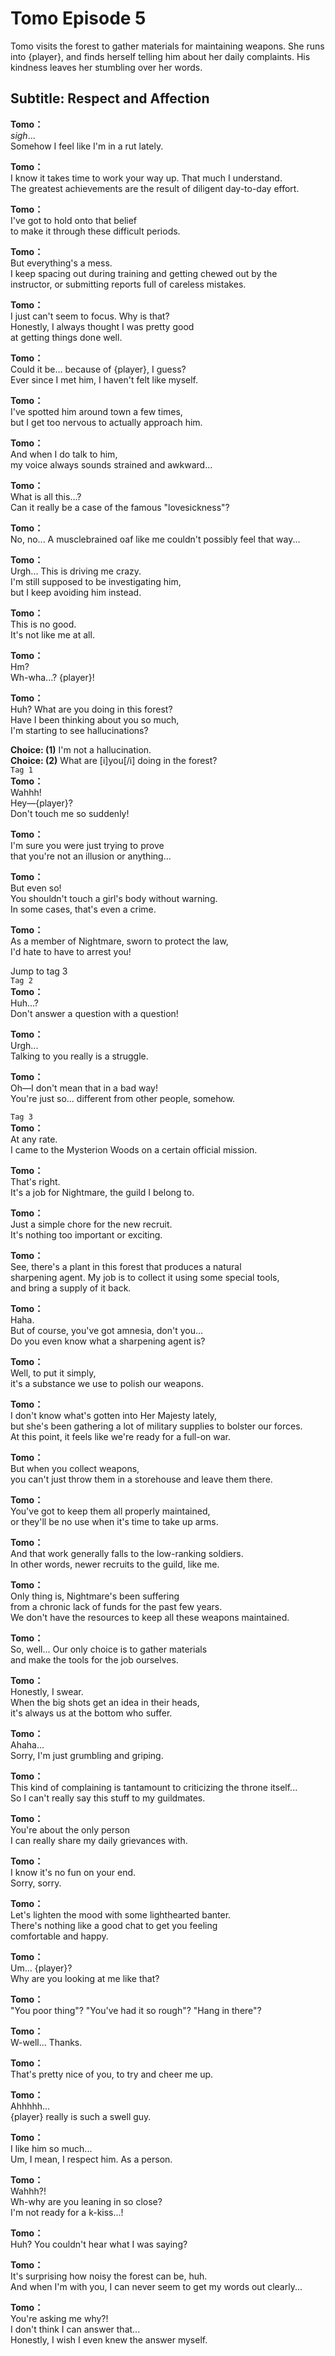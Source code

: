 # Tomo Episode 5
Tomo visits the forest to gather materials for maintaining weapons. She runs into {player}, and finds herself telling him about her daily complaints. His kindness leaves her stumbling over her words.
  
## Subtitle: Respect and Affection
  
**Tomo：**  
*sigh*...  
Somehow I feel like I'm in a rut lately.  
  
**Tomo：**  
I know it takes time to work your way up. That much I understand.  
The greatest achievements are the result of diligent day-to-day effort.  
  
**Tomo：**  
I've got to hold onto that belief  
to make it through these difficult periods.  
  
**Tomo：**  
But everything's a mess.  
I keep spacing out during training and getting chewed out by the  
instructor, or submitting reports full of careless mistakes.  
  
**Tomo：**  
I just can't seem to focus. Why is that?  
Honestly, I always thought I was pretty good  
at getting things done well.  
  
**Tomo：**  
Could it be... because of {player}, I guess?  
Ever since I met him, I haven't felt like myself.  
  
**Tomo：**  
I've spotted him around town a few times,  
but I get too nervous to actually approach him.  
  
**Tomo：**  
And when I do talk to him,  
my voice always sounds strained and awkward...  
  
**Tomo：**  
What is all this...?  
Can it really be a case of the famous \"lovesickness\"?  
  
**Tomo：**  
No, no... A musclebrained oaf like me couldn't possibly feel that way...  
  
**Tomo：**  
Urgh... This is driving me crazy.  
I'm still supposed to be investigating him,  
but I keep avoiding him instead.  
  
**Tomo：**  
This is no good.  
It's not like me at all.  
  
**Tomo：**  
Hm?  
Wh-wha...? {player}!  
  
**Tomo：**  
Huh? What are you doing in this forest?  
Have I been thinking about you so much,  
I'm starting to see hallucinations?  
  
**Choice: (1)**  I'm not a hallucination.  
**Choice: (2)**  What are [i]you[/i] doing in the forest?  
`Tag 1`  
**Tomo：**  
Wahhh!  
Hey—{player}?  
Don't touch me so suddenly!  
  
**Tomo：**  
I'm sure you were just trying to prove  
that you're not an illusion or anything...  
  
**Tomo：**  
But even so!  
You shouldn't touch a girl's body without warning.  
In some cases, that's even a crime.  
  
**Tomo：**  
As a member of Nightmare, sworn to protect the law,  
I'd hate to have to arrest you!  
  
Jump to tag 3  
`Tag 2`  
**Tomo：**  
Huh...?  
Don't answer a question with a question!  
  
**Tomo：**  
Urgh...  
Talking to you really is a struggle.  
  
**Tomo：**  
Oh—I don't mean that in a bad way!  
You're just so... different from other people, somehow.  
  
`Tag 3`  
**Tomo：**  
At any rate.  
I came to the Mysterion Woods on a certain official mission.  
  
**Tomo：**  
That's right.  
It's a job for Nightmare, the guild I belong to.  
  
**Tomo：**  
Just a simple chore for the new recruit.  
It's nothing too important or exciting.  
  
**Tomo：**  
See, there's a plant in this forest that produces a natural  
sharpening agent. My job is to collect it using some special tools,  
and bring a supply of it back.  
  
**Tomo：**  
Haha.  
But of course, you've got amnesia, don't you...  
Do you even know what a sharpening agent is?  
  
**Tomo：**  
Well, to put it simply,  
it's a substance we use to polish our weapons.  
  
**Tomo：**  
I don't know what's gotten into Her Majesty lately,  
but she's been gathering a lot of military supplies to bolster our forces.  
At this point, it feels like we're ready for a full-on war.  
  
**Tomo：**  
But when you collect weapons,  
you can't just throw them in a storehouse and leave them there.  
  
**Tomo：**  
You've got to keep them all properly maintained,  
or they'll be no use when it's time to take up arms.  
  
**Tomo：**  
And that work generally falls to the low-ranking soldiers.  
In other words, newer recruits to the guild, like me.  
  
**Tomo：**  
Only thing is, Nightmare's been suffering  
from a chronic lack of funds for the past few years.  
We don't have the resources to keep all these weapons maintained.  
  
**Tomo：**  
So, well... Our only choice is to gather materials  
and make the tools for the job ourselves.  
  
**Tomo：**  
Honestly, I swear.  
When the big shots get an idea in their heads,  
it's always us at the bottom who suffer.  
  
**Tomo：**  
Ahaha...  
Sorry, I'm just grumbling and griping.  
  
**Tomo：**  
This kind of complaining is tantamount to criticizing the throne itself...  
So I can't really say this stuff to my guildmates.  
  
**Tomo：**  
You're about the only person  
I can really share my daily grievances with.  
  
**Tomo：**  
I know it's no fun on your end.  
Sorry, sorry.  
  
**Tomo：**  
Let's lighten the mood with some lighthearted banter.  
There's nothing like a good chat to get you feeling  
comfortable and happy.  
  
**Tomo：**  
Um... {player}?  
Why are you looking at me like that?  
  
**Tomo：**  
\"You poor thing\"? \"You've had it so rough\"? \"Hang in there\"?  
  
**Tomo：**  
W-well... Thanks.  
  
**Tomo：**  
That's pretty nice of you, to try and cheer me up.  
  
**Tomo：**  
Ahhhhh...  
{player} really is such a swell guy.  
  
**Tomo：**  
I like him so much...  
Um, I mean, I respect him. As a person.  
  
**Tomo：**  
Wahhh?!  
Wh-why are you leaning in so close?  
I'm not ready for a k-kiss...!  
  
**Tomo：**  
Huh? You couldn't hear what I was saying?  
  
**Tomo：**  
It's surprising how noisy the forest can be, huh.  
And when I'm with you, I can never seem to get my words out clearly...  
  
**Tomo：**  
You're asking me why?!  
I don't think I can answer that...  
Honestly, I wish I even knew the answer myself.  
